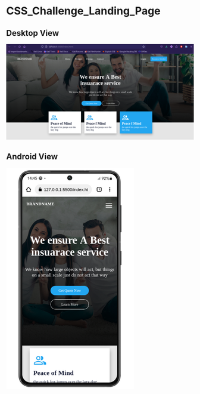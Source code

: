 # CSS_Challenge_Landing_Page

## Desktop View
![Desktop View](screenshots/desktopview.png)

## Android View
![Android View](screenshots/mobileview.png)
